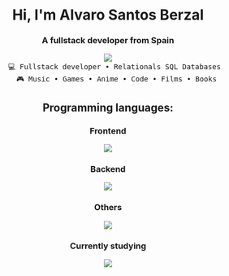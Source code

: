 <div align="center">
<h1 align="center">Hi, I'm Alvaro Santos Berzal</h1>
<h3 align="center">A fullstack developer from Spain</h3><pre>
<img src="https://media.tenor.com/H-JKK4hBYwQAAAAM/anime-eating.gif">
    💻 Fullstack developer • Relationals SQL Databases 
    🎮 Music • Games • Anime • Code • Films • Books
</pre>

<h2>Programming languages:</h2>
<h3>Frontend</h3>
  <a>
    <img src="https://skillicons.dev/icons?i=html,css,javascript,typescript,angular,threejs" />
  </a>
  <h3>Backend</h3>
  <a>
    <img src="https://skillicons.dev/icons?i=java,spring,mysql,postgres" />
  </a>
  <h3>Others</h3>
  <a>
    <img src="https://skillicons.dev/icons?i=linux,bash,git" />
  </a>
  <h3>Currently studying</h3>
  <a>
    <img src="https://skillicons.dev/icons?i=react,nodejs,mongo,cpp" />
  </a>
</p>
</div>
